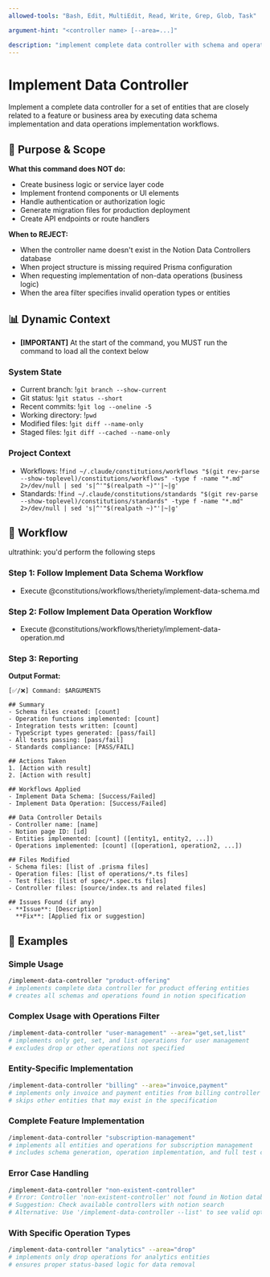 ```yaml
---
allowed-tools: "Bash, Edit, MultiEdit, Read, Write, Grep, Glob, Task"

argument-hint: "<controller name> [--area=...]"

description: "implement complete data controller with schema and operations for business area"
---
```


# Implement Data Controller

Implement a complete data controller for a set of entities that are closely related to a feature or business area by executing data schema implementation and data operations implementation workflows.

## 🎯 Purpose & Scope

**What this command does NOT do:**

- Create business logic or service layer code
- Implement frontend components or UI elements
- Handle authentication or authorization logic
- Generate migration files for production deployment
- Create API endpoints or route handlers

**When to REJECT:**

- When the controller name doesn't exist in the Notion Data Controllers database
- When project structure is missing required Prisma configuration
- When requesting implementation of non-data operations (business logic)
- When the area filter specifies invalid operation types or entities

## 📊 Dynamic Context

- **[IMPORTANT]** At the start of the command, you MUST run the command to load all the context below

### System State

- Current branch: !`git branch --show-current`
- Git status: !`git status --short`
- Recent commits: !`git log --oneline -5`
- Working directory: !`pwd`
- Modified files: !`git diff --name-only`
- Staged files: !`git diff --cached --name-only`

### Project Context

- Workflows: !`find ~/.claude/constitutions/workflows "$(git rev-parse --show-toplevel)/constitutions/workflows" -type f -name "*.md" 2>/dev/null | sed 's|^'"$(realpath ~)"'|~|g'`
- Standards: !`find ~/.claude/constitutions/standards "$(git rev-parse --show-toplevel)/constitutions/standards" -type f -name "*.md" 2>/dev/null | sed 's|^'"$(realpath ~)"'|~|g'`

## 🔄 Workflow

ultrathink: you'd perform the following steps

### Step 1: Follow Implement Data Schema Workflow

- Execute @constitutions/workflows/theriety/implement-data-schema.md

### Step 2: Follow Implement Data Operation Workflow

- Execute @constitutions/workflows/theriety/implement-data-operation.md

### Step 3: Reporting

**Output Format:**

```
[✅/❌] Command: $ARGUMENTS

## Summary
- Schema files created: [count]
- Operation functions implemented: [count]
- Integration tests written: [count]
- TypeScript types generated: [pass/fail]
- All tests passing: [pass/fail]
- Standards compliance: [PASS/FAIL]

## Actions Taken
1. [Action with result]
2. [Action with result]

## Workflows Applied
- Implement Data Schema: [Success/Failed]
- Implement Data Operation: [Success/Failed]

## Data Controller Details
- Controller name: [name]
- Notion page ID: [id]
- Entities implemented: [count] ([entity1, entity2, ...])
- Operations implemented: [count] ([operation1, operation2, ...])

## Files Modified
- Schema files: [list of .prisma files]
- Operation files: [list of operations/*.ts files]
- Test files: [list of spec/*.spec.ts files]
- Controller files: [source/index.ts and related files]

## Issues Found (if any)
- **Issue**: [Description]
  **Fix**: [Applied fix or suggestion]
```

## 📝 Examples

### Simple Usage

```bash
/implement-data-controller "product-offering"
# implements complete data controller for product offering entities
# creates all schemas and operations found in notion specification
```

### Complex Usage with Operations Filter

```bash
/implement-data-controller "user-management" --area="get,set,list"
# implements only get, set, and list operations for user management
# excludes drop or other operations not specified
```

### Entity-Specific Implementation

```bash
/implement-data-controller "billing" --area="invoice,payment"
# implements only invoice and payment entities from billing controller
# skips other entities that may exist in the specification
```

### Complete Feature Implementation

```bash
/implement-data-controller "subscription-management"
# implements all entities and operations for subscription management
# includes schema generation, operation implementation, and full test coverage
```

### Error Case Handling

```bash
/implement-data-controller "non-existent-controller"
# Error: Controller 'non-existent-controller' not found in Notion database
# Suggestion: Check available controllers with notion search
# Alternative: Use '/implement-data-controller --list' to see valid options
```

### With Specific Operation Types

```bash
/implement-data-controller "analytics" --area="drop"
# implements only drop operations for analytics entities
# ensures proper status-based logic for data removal
```